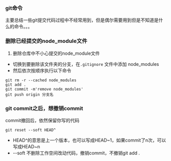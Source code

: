 ### git命令
主要总结一些git提交代码过程中不经常用到，但是偶尔需要用到但是不知道是什么的命令。。。

### 删除已经提交的node_module文件
1. 删除仓库中不小心提交的node_module文件
- 切换到要删除该文件夹的分支，在`.gitignore` 文件中添加 node_modules
- 然后依次按顺序执行以下命令
```
git rm -r --cached node_modules
git add .
git commit -m'remove node_modules'
git push origin 分支名
```

### git commit之后，想撤销commit
commit撤回后，依然保留你写的代码
```
git reset --soft HEAD^
```
- HEAD^的意思是上一个版本，也可以写成HEAD~1，如果commit了n次，可以写成HEAD~n
- --soft 不删除工作空间改动代码，撤销commit，不撤销git add . 